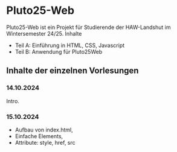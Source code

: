 # Pluto25-Web

Pluto25-Web ist ein Projekt für Studierende der HAW-Landshut im Wintersemester 24/25.
Inhalte
- Teil A: Einführung in HTML, CSS, Javascript
- Teil B: Anwendung für Pluto25Web

## Inhalte der einzelnen Vorlesungen

### 14.10.2024
Intro.

### 15.10.2024
- Aufbau von index.html,
- Einfache Elements, 
- Attribute: style, href, src
